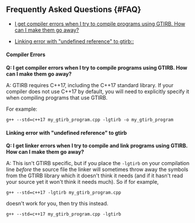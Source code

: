 Frequently Asked Questions             {#FAQ}
--------------------------

- [I get compiler errors when I try to compile programs using GTIRB. How can I make them go away?](#compiler-errors)

- [Linking error with "undefined reference" to gtirb::](#linking-error-with-undefined-reference-to-gtirb)

#### Compiler Errors

__Q: I get compiler errors when I try to compile programs using GTIRB. How can I make them go away?__

A: GTIRB requires C++17, including the C++17 standard library. If your
compiler does not use C++17 by default, you will need to explicitly
specify it when compiling programs that use GTIRB.

For example:
```
g++ --std=c++17 my_gtirb_program.cpp -lgtirb -o my_gtirb_program
```


#### Linking error with "undefined reference" to gtirb

__Q: I get linker errors when I try to compile and link programs using GTIRB. How can I make them go away?__

A: This isn't GTIRB specific, but if you place the `-lgtirb` on your
compilation line *before* the source file the linker will sometimes
throw away the symbols from the GTIRB library which it doesn't think
it needs (and if it hasn't read your source yet it won't think it
needs much).  So if for example,

```
g++ --std=c++17 -lgtirb my_gtirb_program.cpp
```

doesn't work for you, then try this instead.

```
g++ --std=c++17 my_gtirb_program.cpp -lgtirb
```
